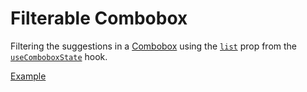 # Filterable Combobox

<p data-description>
  Filtering the suggestions in a <a href="/components/combobox">Combobox</a> using the <a href="/api-reference/combobox-state#list"><code>list</code></a> prop from the <a href="/api-reference/combobox-state"><code>useComboboxState</code></a> hook.
</p>

<a href="./index.tsx" data-playground>Example</a>
